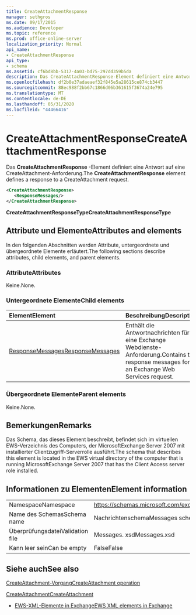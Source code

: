 ```yaml
---
title: CreateAttachmentResponse
manager: sethgros
ms.date: 09/17/2015
ms.audience: Developer
ms.topic: reference
ms.prod: office-online-server
localization_priority: Normal
api_name:
- CreateAttachmentResponse
api_type:
- schema
ms.assetid: cf6bd8bb-5317-4a03-bd75-297dd359b5da
description: Das CreateAttachmentResponse-Element definiert eine Antwort auf eine CreateAttachment-Anforderung.
ms.openlocfilehash: df2b0e37adaeaef32f845e5a28615ce874cb3447
ms.sourcegitcommit: 88ec988f2bb67c1866d06b361615f3674a24e795
ms.translationtype: MT
ms.contentlocale: de-DE
ms.lasthandoff: 05/31/2020
ms.locfileid: "44466416"
---
```

# <a name="createattachmentresponse"></a><span data-ttu-id="d56cb-103">CreateAttachmentResponse</span><span class="sxs-lookup"><span data-stu-id="d56cb-103">CreateAttachmentResponse</span></span>

<span data-ttu-id="d56cb-104">Das **CreateAttachmentResponse** -Element definiert eine Antwort auf eine CreateAttachment-Anforderung.</span><span class="sxs-lookup"><span data-stu-id="d56cb-104">The **CreateAttachmentResponse** element defines a response to a CreateAttachment request.</span></span> 
  
```xml
<CreateAttachmentResponse>
   <ResponseMessages/>
</CreateAttachmentResponse>
```

 <span data-ttu-id="d56cb-105">**CreateAttachmentResponseType**</span><span class="sxs-lookup"><span data-stu-id="d56cb-105">**CreateAttachmentResponseType**</span></span>
## <a name="attributes-and-elements"></a><span data-ttu-id="d56cb-106">Attribute und Elemente</span><span class="sxs-lookup"><span data-stu-id="d56cb-106">Attributes and elements</span></span>

<span data-ttu-id="d56cb-107">In den folgenden Abschnitten werden Attribute, untergeordnete und übergeordnete Elemente erläutert.</span><span class="sxs-lookup"><span data-stu-id="d56cb-107">The following sections describe attributes, child elements, and parent elements.</span></span>
  
### <a name="attributes"></a><span data-ttu-id="d56cb-108">Attribute</span><span class="sxs-lookup"><span data-stu-id="d56cb-108">Attributes</span></span>

<span data-ttu-id="d56cb-109">Keine.</span><span class="sxs-lookup"><span data-stu-id="d56cb-109">None.</span></span>
  
### <a name="child-elements"></a><span data-ttu-id="d56cb-110">Untergeordnete Elemente</span><span class="sxs-lookup"><span data-stu-id="d56cb-110">Child elements</span></span>

|<span data-ttu-id="d56cb-111">**Element**</span><span class="sxs-lookup"><span data-stu-id="d56cb-111">**Element**</span></span>|<span data-ttu-id="d56cb-112">**Beschreibung**</span><span class="sxs-lookup"><span data-stu-id="d56cb-112">**Description**</span></span>|
|:-----|:-----|
|[<span data-ttu-id="d56cb-113">ResponseMessages</span><span class="sxs-lookup"><span data-stu-id="d56cb-113">ResponseMessages</span></span>](responsemessages.md) <br/> |<span data-ttu-id="d56cb-114">Enthält die Antwortnachrichten für eine Exchange Webdienste-Anforderung.</span><span class="sxs-lookup"><span data-stu-id="d56cb-114">Contains the response messages for an Exchange Web Services request.</span></span>  <br/> |
   
### <a name="parent-elements"></a><span data-ttu-id="d56cb-115">Übergeordnete Elemente</span><span class="sxs-lookup"><span data-stu-id="d56cb-115">Parent elements</span></span>

<span data-ttu-id="d56cb-116">Keine.</span><span class="sxs-lookup"><span data-stu-id="d56cb-116">None.</span></span>
  
## <a name="remarks"></a><span data-ttu-id="d56cb-117">Bemerkungen</span><span class="sxs-lookup"><span data-stu-id="d56cb-117">Remarks</span></span>

<span data-ttu-id="d56cb-118">Das Schema, das dieses Element beschreibt, befindet sich im virtuellen EWS-Verzeichnis des Computers, der MicrosoftExchange Server 2007 mit installierter Clientzugriff-Serverrolle ausführt.</span><span class="sxs-lookup"><span data-stu-id="d56cb-118">The schema that describes this element is located in the EWS virtual directory of the computer that is running MicrosoftExchange Server 2007 that has the Client Access server role installed.</span></span>
  
## <a name="element-information"></a><span data-ttu-id="d56cb-119">Informationen zu Elementen</span><span class="sxs-lookup"><span data-stu-id="d56cb-119">Element information</span></span>

|||
|:-----|:-----|
|<span data-ttu-id="d56cb-120">Namespace</span><span class="sxs-lookup"><span data-stu-id="d56cb-120">Namespace</span></span>  <br/> |https://schemas.microsoft.com/exchange/services/2006/messages  <br/> |
|<span data-ttu-id="d56cb-121">Name des Schemas</span><span class="sxs-lookup"><span data-stu-id="d56cb-121">Schema name</span></span>  <br/> |<span data-ttu-id="d56cb-122">Nachrichtenschema</span><span class="sxs-lookup"><span data-stu-id="d56cb-122">Messages schema</span></span>  <br/> |
|<span data-ttu-id="d56cb-123">Überprüfungsdatei</span><span class="sxs-lookup"><span data-stu-id="d56cb-123">Validation file</span></span>  <br/> |<span data-ttu-id="d56cb-124">Messages. xsd</span><span class="sxs-lookup"><span data-stu-id="d56cb-124">Messages.xsd</span></span>  <br/> |
|<span data-ttu-id="d56cb-125">Kann leer sein</span><span class="sxs-lookup"><span data-stu-id="d56cb-125">Can be empty</span></span>  <br/> |<span data-ttu-id="d56cb-126">False</span><span class="sxs-lookup"><span data-stu-id="d56cb-126">False</span></span>  <br/> |
   
## <a name="see-also"></a><span data-ttu-id="d56cb-127">Siehe auch</span><span class="sxs-lookup"><span data-stu-id="d56cb-127">See also</span></span>



[<span data-ttu-id="d56cb-128">CreateAttachment-Vorgang</span><span class="sxs-lookup"><span data-stu-id="d56cb-128">CreateAttachment operation</span></span>](createattachment-operation.md)
  
[<span data-ttu-id="d56cb-129">CreateAttachment</span><span class="sxs-lookup"><span data-stu-id="d56cb-129">CreateAttachment</span></span>](createattachment.md)


- [<span data-ttu-id="d56cb-130">EWS-XML-Elemente in Exchange</span><span class="sxs-lookup"><span data-stu-id="d56cb-130">EWS XML elements in Exchange</span></span>](ews-xml-elements-in-exchange.md)

